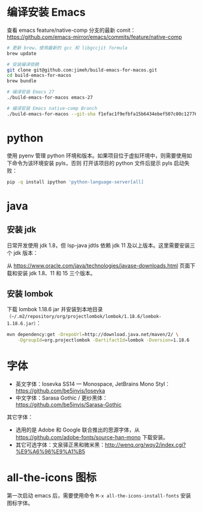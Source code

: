 # 编译安装 Emacs

查看 emacs feature/native-comp 分支的最新 comit：
https://github.com/emacs-mirror/emacs/commits/feature/native-comp

``` bash
# 更新 brew，使用最新的 gcc 和 libgccjit formula
brew update 

# 安装编译依赖
git clone git@github.com:jimeh/build-emacs-for-macos.git
cd build-emacs-for-macos
brew bundle  

# 编译安装 Emacs 27
./build-emacs-for-macos emacs-27

# 编译安装 Emacs native-comp Branch
./build-emacs-for-macos --git-sha f1efac1f9efbfa15b6434ebef507c00c1277633f feature/native-comp
```

# python

使用 pyenv 管理 python 环境和版本。如果项目位于虚拟环境中，则需要使用如下命令为该环境安装 pyls，否则
打开该项目的 python 文件后提示 pyls 启动失败：

``` bash
pip -q install ipython 'python-language-server[all]
```

# java

## 安装 jdk

日常开发使用 jdk 1.8，但 lsp-java jdtls 依赖 jdk 11 及以上版本。这里需要安装三个 jdk 版本：

从 https://www.oracle.com/java/technologies/javase-downloads.html 页面下载和安装 jdk 1.8、11 和 15
三个版本。

## 安装 lombok

下载 lombok 1.18.6 jar 并安装到本地目录
`（~/.m2/repository/org/projectlombok/lombok/1.18.6/lombok-1.18.6.jar）`：

``` bash
mvn dependency:get -DrepoUrl=http://download.java.net/maven/2/ \
    -DgroupId=org.projectlombok -DartifactId=lombok -Dversion=1.18.6
```

# 字体

+ 英文字体：Iosevka SS14 — Monospace, JetBrains Mono Styl：https://github.com/be5invis/Iosevka
+ 中文字体：Sarasa Gothic / 更纱黑体：https://github.com/be5invis/Sarasa-Gothic

其它字体：
+ 选用的是 Adobe 和 Google 联合推出的思源字体，从 https://github.com/adobe-fonts/source-han-mono 下载安装。
+ 其它可选字体：文泉驿正黑和微米黑：http://wenq.org/wqy2/index.cgi?%E9%A6%96%E9%A1%B5

# all-the-icons 图标

第一次启动 emacs 后，需要使用命令 `M-x all-the-icons-install-fonts` 安装图标字体。
